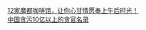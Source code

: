   
[12家魔都咖啡馆，让你心甘情愿奉上午后时光！](http://www.dianyue.me/archives/965/8xsh2aivd81hj1k6/)  
[中国贪污10亿以上的贪官名录](http://www.dianyue.me/archives/873/3qyiwvn3t3lv14n5/)